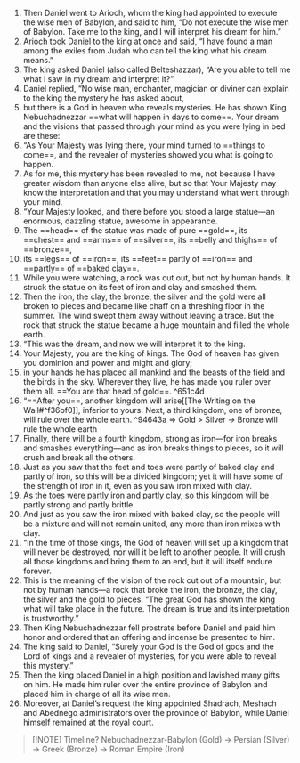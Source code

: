 1. Then Daniel went to Arioch, whom the king had appointed to execute the wise men of Babylon, and said to him, “Do not execute the wise men of Babylon. Take me to the king, and I will interpret his dream for him.”
2. Arioch took Daniel to the king at once and said, “I have found a man among the exiles from Judah who can tell the king what his dream means.”
3. The king asked Daniel (also called Belteshazzar), “Are you able to tell me what I saw in my dream and interpret it?”
4. Daniel replied, “No wise man, enchanter, magician or diviner can explain to the king the mystery he has asked about, 
5. but there is a God in heaven who reveals mysteries. He has shown King Nebuchadnezzar ==what will happen in days to come==. Your dream and the visions that passed through your mind as you were lying in bed are these:
6. “As Your Majesty was lying there, your mind turned to ==things to come==, and the revealer of mysteries showed you what is going to happen. 
7. As for me, this mystery has been revealed to me, not because I have greater wisdom than anyone else alive, but so that Your Majesty may know the interpretation and that you may understand what went through your mind.
8. “Your Majesty looked, and there before you stood a large statue—an enormous, dazzling statue, awesome in appearance. 
9. The ==head== of the statue was made of pure ==gold==, its ==chest== and ==arms== of ==silver==, its ==belly and thighs== of ==bronze==, 
10. its ==legs== of ==iron==, its ==feet== partly of ==iron== and ==partly== of ==baked clay==. 
11. While you were watching, a rock was cut out, but not by human hands. It struck the statue on its feet of iron and clay and smashed them. 
12. Then the iron, the clay, the bronze, the silver and the gold were all broken to pieces and became like chaff on a threshing floor in the summer. The wind swept them away without leaving a trace. But the rock that struck the statue became a huge mountain and filled the whole earth.
13. “This was the dream, and now we will interpret it to the king. 
14. Your Majesty, you are the king of kings. The God of heaven has given you dominion and power and might and glory; 
15. in your hands he has placed all mankind and the beasts of the field and the birds in the sky. Wherever they live, he has made you ruler over them all. ==You are that head of gold==. ^651c4d
16. “==After you==, another kingdom will arise[[The Writing on the Wall#^f36bf0]], inferior to yours. Next, a third kingdom, one of bronze, will rule over the whole earth.  ^94643a
    => Gold > Silver -> Bronze will rule the whole earth 
17. Finally, there will be a fourth kingdom, strong as iron—for iron breaks and smashes everything—and as iron breaks things to pieces, so it will crush and break all the others. 
18. Just as you saw that the feet and toes were partly of baked clay and partly of iron, so this will be a divided kingdom; yet it will have some of the strength of iron in it, even as you saw iron mixed with clay. 
19. As the toes were partly iron and partly clay, so this kingdom will be partly strong and partly brittle. 
20. And just as you saw the iron mixed with baked clay, so the people will be a mixture and will not remain united, any more than iron mixes with clay.
21. “In the time of those kings, the God of heaven will set up a kingdom that will never be destroyed, nor will it be left to another people. It will crush all those kingdoms and bring them to an end, but it will itself endure forever. 
22. This is the meaning of the vision of the rock cut out of a mountain, but not by human hands—a rock that broke the iron, the bronze, the clay, the silver and the gold to pieces. “The great God has shown the king what will take place in the future. The dream is true and its interpretation is trustworthy.”
23. Then King Nebuchadnezzar fell prostrate before Daniel and paid him honor and ordered that an offering and incense be presented to him. 
24. The king said to Daniel, “Surely your God is the God of gods and the Lord of kings and a revealer of mysteries, for you were able to reveal this mystery.”
25. Then the king placed Daniel in a high position and lavished many gifts on him. He made him ruler over the entire province of Babylon and placed him in charge of all its wise men. 
26. Moreover, at Daniel’s request the king appointed Shadrach, Meshach and Abednego administrators over the province of Babylon, while Daniel himself remained at the royal court.



> [!NOTE] Timeline?
> Nebuchadnezzar-Babylon (Gold) ->  Persian (Silver) -> Greek (Bronze) -> Roman Empire (Iron)

